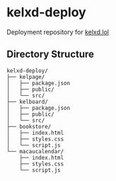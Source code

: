 # kelxd-deploy

Deployment repository for [kelxd.lol](https://kelxd.lol)

## Directory Structure

```
kelxd-deploy/
├── kelpage/
│   ├── package.json
│   ├── public/
│   └── src/
├── kelboard/
│   ├── package.json
│   ├── public/
│   └── src/
├── bookstore/
│   ├── index.html
│   ├── styles.css
│   └── script.js
└── macaucalendar/
    ├── index.html
    ├── styles.css
    └── script.js
```
